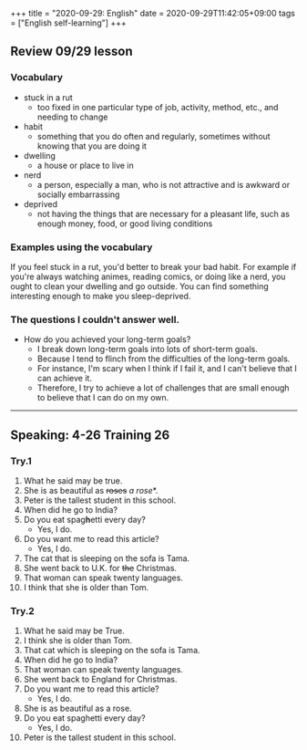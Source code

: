 +++
title =  "2020-09-29: English"
date = 2020-09-29T11:42:05+09:00
tags = ["English self-learning"]
+++

## Review 09/29 lesson

### Vocabulary

* stuck in a rut
    - too fixed in one particular type of job, activity, method, etc., and needing to change
* habit
    - something that you do often and regularly, sometimes without knowing that you are doing it
* dwelling
    - a house or place to live in
* nerd
    - a person, especially a man, who is not attractive and is awkward or socially embarrassing
* deprived
    - not having the things that are necessary for a pleasant life, such as enough money, food, or good living conditions

### Examples using the vocabulary

If you feel stuck in a rut, you'd better to break your bad habit.
For example if you're always watching animes, reading comics, or doing like a nerd,
you ought to clean your dwelling and go outside.
You can find something interesting enough to make you sleep-deprived.

### The questions I couldn't answer well.

* How do you achieved your long-term goals?
    - I break down long-term goals into lots of short-term goals.
    - Because I tend to flinch from the difficulties of the long-term goals.
    - For instance, I'm scary when I think if I fail it, and I can't believe that I can achieve it.
    - Therefore, I try to achieve a lot of challenges that are small enough to believe that I can do on my own.

- - -

## Speaking: 4-26 Training 26

### Try.1

1. What he said may be true.
2. She is as beautiful as ~~roses~~ *a rose**.
3. Peter is the tallest student in this school.
4. When did he go to India?
5. Do you eat spag**h**etti every day?
    - Yes, I do.
6. Do you want me to read this article?
    - Yes, I do.
7. The cat that is sleeping on the sofa is Tama.
8. She went back to U.K. for ~~the~~ Christmas.
9. That woman can speak twenty languages.
10. I think that she is older than Tom.

### Try.2

1. What he said may be True.
2. I think she is older than Tom.
3. That cat which is sleeping on the sofa is Tama.
4. When did he go to India?
5. That woman can speak twenty languages.
6. She went back to England for Christmas.
7. Do you want me to read this article?
    - Yes, I do.
8. She is as beautiful as a rose.
9. Do you eat spaghetti every day?
    - Yes, I do.
10. Peter is the tallest student in this school.
